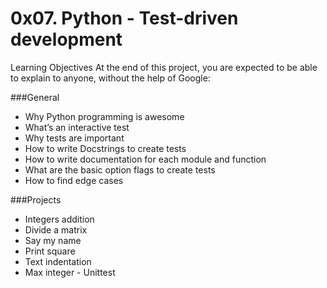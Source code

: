 # 0x07. Python - Test-driven development
Learning Objectives
At the end of this project, you are expected to be able to explain to anyone, without the help of Google:

###General
- Why Python programming is awesome
- What’s an interactive test
- Why tests are important
- How to write Docstrings to create tests
- How to write documentation for each module and function
- What are the basic option flags to create tests
- How to find edge cases

###Projects
- Integers addition
- Divide a matrix
- Say my name
- Print square
- Text indentation
- Max integer - Unittest
